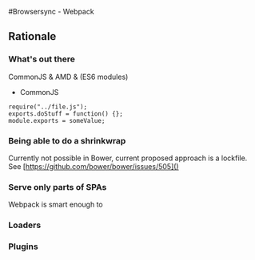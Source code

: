#Browsersync - Webpack

## Rationale

### What's out there 
CommonJS & AMD & (ES6 modules)

- CommonJS
```require("module");
require("../file.js");
exports.doStuff = function() {};
module.exports = someValue;
```

### Being able to do a shrinkwrap

Currently not possible in Bower, current proposed approach is a lockfile. See
[https://github.com/bower/bower/issues/505]()

### Serve only parts of SPAs
Webpack is smart enough to 

### Loaders

### Plugins
